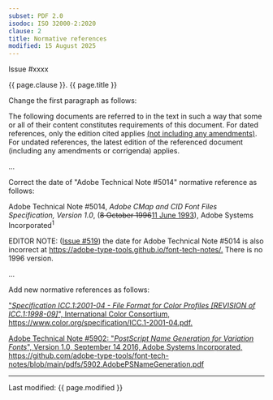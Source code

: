 ```yaml
---
subset: PDF 2.0
isodoc: ISO 32000-2:2020
clause: 2
title: Normative references
modified: 15 August 2025
---
```


<link rel="stylesheet" href="../assets/iso-style.css">
<div class="isostyle">
<div class="fixedpopup" id="issuelink">
    Issue #xxxx
</div>

<p class="fake-h1">{{ page.clause }}. {{ page.title }}</p>

<p class="location">Change the first paragraph as follows:</p>

<p>
The following documents are referred to in the text in such a way that some or all of their content constitutes requirements of this document. For dated references, only the edition cited applies <ins onMouseEnter="mouseEnter(this)" data-issue="57" data-iso="approved">(not including any amendments)</ins>. For undated references, the latest edition of the referenced document (including any amendments or corrigenda) applies.
</p>

<p>...</p>

<p class="location">Correct the date of "Adobe Technical Note #5014" normative reference as follows:</p>

<p class="hangingindent">
Adobe Technical Note #5014, <i>Adobe CMap and CID Font Files Specification, Version 1.0</i>,
(<del onMouseEnter="mouseEnter(this)" data-issue="519" data-iso="approved">8 October 1996</del><ins onMouseEnter="mouseEnter(this)" data-issue="519" data-iso="approved">11 June 1993</ins>),
Adobe Systems Incorporated<sup>1</sup>
</p>

<p class="editornote">
EDITOR NOTE: (<a href="https://github.com/pdf-association/pdf-issues/issues/519">Issue #519</a>) the date for Adobe Technical Note #5014 is also incorrect at <a href="https://adobe-type-tools.github.io/font-tech-notes/">https://adobe-type-tools.github.io/font-tech-notes/.</a> There is no 1996 version.
</p>

<p>...</p>

<p class="location">Add new normative references as follows:</p>

<p><ins onMouseEnter="mouseEnter(this)" data-issue="181" data-iso="approved">"<i>Specification ICC.1:2001-04 - File Format for Color Profiles [REVISION of ICC.1:1998-09]</i>", International Color Consortium, <a href="https://www.color.org/specification/ICC.1-2001-04.pdf">https://www.color.org/specification/ICC.1-2001-04.pdf</a>.</ins></p>

<p><ins onMouseEnter="mouseEnter(this)" data-issue="553">Adobe Technical Note #5902: "<i>PostScript Name Generation for Variation Fonts</i>", Version 1.0, September 14 2016, Adobe Systems Incorporated, <a href="https://github.com/adobe-type-tools/font-tech-notes/blob/main/pdfs/5902.AdobePSNameGeneration.pdf">https://github.com/adobe-type-tools/font-tech-notes/blob/main/pdfs/5902.AdobePSNameGeneration.pdf</a></ins></p>

</div>

<hr>
<p class="footnote">Last modified: {{ page.modified }}</p>
